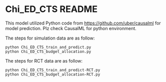 # Chi_ED_CTS README

This model utilized Python code from https://github.com/uber/causalml for model prediction. Plz check CausalML for python environment.
 
The steps for simulation data are as follow:

    python Chi_ED_CTS_train_and_predict.py
    python Chi_ED_CTS_budget_allocation.py
    

The steps for RCT data are as follow:
    
    python Chi_ED_CTS_train_and_predict-RCT.py
    python Chi_ED_CTS_budget_allocation-RCT.py
    
    
    
    
